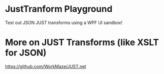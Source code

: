 # JustTranform Playground
Test out JSON JUST transforms using a WPF UI sandbox!

# More on JUST Transforms (like XSLT for JSON)
https://github.com/WorkMaze/JUST.net

